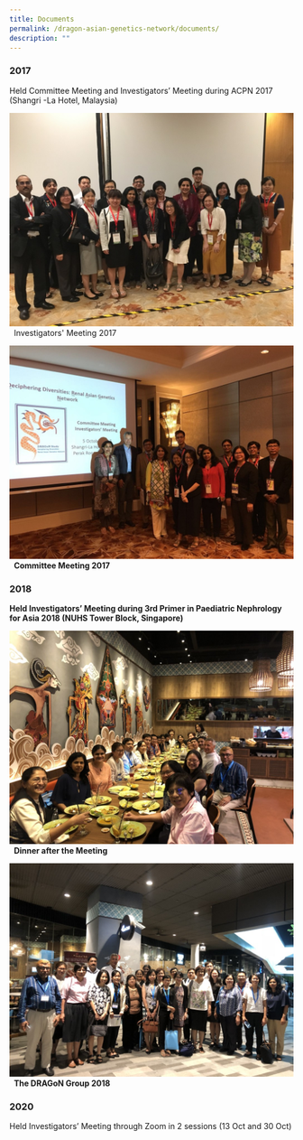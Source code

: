 ```yaml
---
title: Documents
permalink: /dragon-asian-genetics-network/documents/
description: ""
---
```

### **2017**

Held Committee Meeting and Investigators’ Meeting during ACPN 2017 (Shangri -La Hotel, Malaysia)

![investigators-meeting_acpn17](/images/DRAGoN%20Asian%20Genetics%20Network/investigators-meeting_acpn17-1024x768.jpg)  Investigators' Meeting 2017

![committees-meeting_acpn17](/images/DRAGoN%20Asian%20Genetics%20Network/committees-meeting_acpn17-1024x768.jpg)  **Committee Meeting 2017**

### **2018**

**Held Investigators’ Meeting during 3rd Primer in Paediatric Nephrology for Asia 2018 (NUHS Tower Block, Singapore)**

![dinner-2018-meeting_1](/images/DRAGoN%20Asian%20Genetics%20Network/dinner-2018-meeting_1-1024x768.jpg)  **Dinner after the Meeting**

![dinner-2018-meeting_2](/images/DRAGoN%20Asian%20Genetics%20Network/dinner-2018-meeting_2-1024x768.jpg)  **The DRAGoN Group 2018**

### **2020**

Held Investigators’ Meeting through Zoom in 2 sessions (13 Oct and 30 Oct)